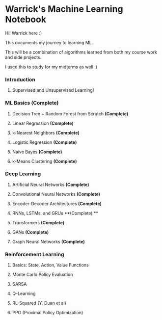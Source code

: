 # Warrick's Machine Learning Notebook
Hi! Warrick here :)

This documents my journey to learning ML. 

This will be a combination of algorithms learned from both my course work and side projects. 

I used this to study for my midterms as well :) 

### Introduction 
1. Supervised and Unsupervised Learning!

### ML Basics (Complete)
1. Decision Tree + Random Forest from Scratch **(Complete)**

2. Linear Regression **(Complete)**

3. k-Nearest Neighbors **(Complete)**

4. Logistic Regression **(Complete)**

5. Naive Bayes **(Complete)**

6. k-Means Clustering **(Complete)**

### Deep Learning
1. Artificial Neural Networks **(Complete)**

2. Convolutional Neural Networks **(Complete)**

3. Encoder-Decoder Architectures **(Complete)**

4. RNNs, LSTMs, and GRUs **(Complete) **

5. Transformers **(Complete)**

6. GANs **(Complete)**

7. Graph Neural Networks **(Complete)**

### Reinforcement Learning 

1. Basics: State, Action, Value Functions

2. Monte Carlo Policy Evaluation 

3. SARSA

4. Q-Learning

5. RL-Squared (Y. Duan et al)

6. PPO (Proximal Policy Optimization)
